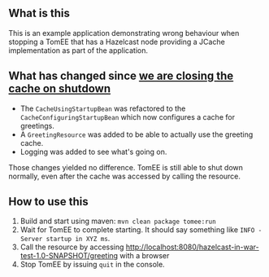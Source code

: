 What is this
----
This is an example application demonstrating wrong behaviour when stopping a TomEE that has a Hazelcast node providing a JCache implementation as part of the application.

What has changed since [we are closing the cache on shutdown](https://github.com/schroenser/hazelcast-in-war-test/tree/closing-cache-on-shutdown)
----
* The `CacheUsingStartupBean` was refactored to the `CacheConfiguringStartupBean` which now configures a cache for greetings.
* A `GreetingResource` was added to be able to actually use the greeting cache.
* Logging was added to see what's going on.

Those changes yielded no difference. TomEE is still able to shut down normally, even after the cache was accessed by calling the resource.

How to use this
----
1. Build and start using maven: `mvn clean package tomee:run`
2. Wait for TomEE to complete starting. It should say something like `INFO - Server startup in XYZ ms`.
3. Call the resource by accessing [http://localhost:8080/hazelcast-in-war-test-1.0-SNAPSHOT/greeting](http://localhost:8080/hazelcast-in-war-test-1.0-SNAPSHOT/greeting) with a browser
4. Stop TomEE by issuing `quit` in the console.